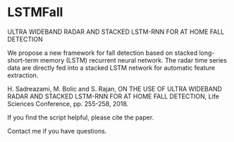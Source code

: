 # LSTMFall
ULTRA WIDEBAND RADAR AND STACKED LSTM-RNN FOR AT HOME FALL DETECTION

We propose a new framework for fall detection based on stacked long-short-term
memory (LSTM) recurrent neural network. The radar time series data are directly fed into a stacked
LSTM network for automatic feature extraction. 


H. Sadreazami, M. Bolic and S. Rajan, ON THE USE OF ULTRA WIDEBAND RADAR AND STACKED LSTM-RNN FOR AT HOME
FALL DETECTION, Life Sciences Conference, pp. 255-258, 2018.

If you find the script helpful, please cite the paper.

Contact me if you have questions.
